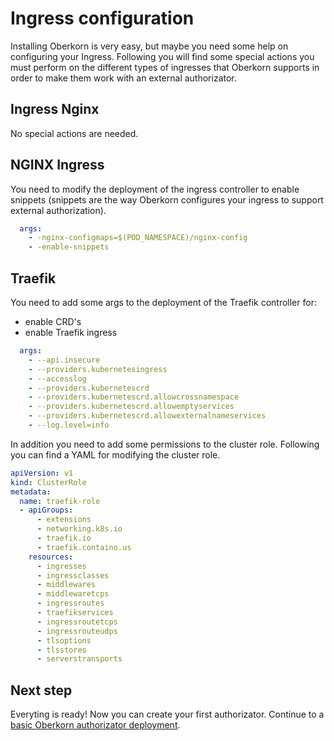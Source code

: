 # Ingress configuration
Installing Oberkorn is very easy, but maybe you need some help on configuring your Ingress. Following you will find some special actions you must perform on the different types of ingresses that Oberkorn supports in order to make them work with an external authorizator.


## Ingress Nginx
No special actions are needed.


## NGINX Ingress
You need to modify the deployment of the ingress controller to enable snippets (snippets are the way Oberkorn configures your ingress to support external authorization).

```yaml
  args:
    - -nginx-configmaps=$(POD_NAMESPACE)/nginx-config
    - -enable-snippets
```

## Traefik
You need to add some args to the deployment of the Traefik controller for:
  - enable CRD's
  - enable Traefik ingress

```yaml
  args:
    - --api.insecure
    - --providers.kubernetesingress
    - --accesslog
    - --providers.kubernetescrd
    - --providers.kubernetescrd.allowcrossnamespace
    - --providers.kubernetescrd.allowemptyservices
    - --providers.kubernetescrd.allowexternalnameservices
    - --log.level=info
```

In addition you need to add some permissions to the cluster role. Following you can find a YAML for modifying the cluster role.

```yaml
apiVersion: v1
kind: ClusterRole
metadata:
  name: traefik-role
  - apiGroups:
      - extensions
      - networking.k8s.io
      - traefik.io
      - traefik.containo.us      
    resources:
      - ingresses
      - ingressclasses
      - middlewares
      - middlewaretcps
      - ingressroutes
      - traefikservices
      - ingressroutetcps
      - ingressrouteudps
      - tlsoptions
      - tlsstores
      - serverstransports
```

## Next step
Everyting is ready! Now you can create your first authorizator. Continue to a [basic Oberkorn authorizator deployment](/scenarios?id=basic-scenario-a-static-html-application).
